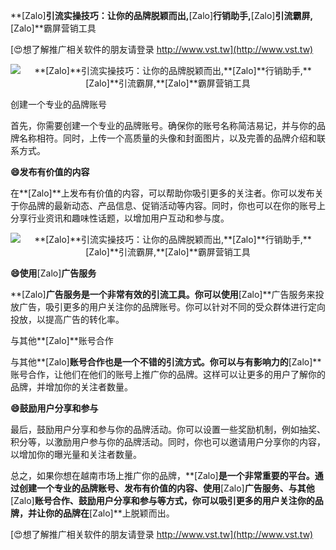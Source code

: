 **[Zalo]**引流实操技巧：让你的品牌脱颖而出,**[Zalo]**行销助手,**[Zalo]**引流霸屏,**[Zalo]**霸屏营销工具

[😍想了解推广相关软件的朋友请登录 http://www.vst.tw](http://www.vst.tw)

 <center><img src="https://vst.tw/MP4/tuiguang/png/5.png" alt="**[Zalo]**引流实操技巧：让你的品牌脱颖而出,**[Zalo]**行销助手,**[Zalo]**引流霸屏,**[Zalo]**霸屏营销工具"></center>

创建一个专业的品牌账号

首先，你需要创建一个专业的品牌账号。确保你的账号名称简洁易记，并与你的品牌名称相符。同时，上传一个高质量的头像和封面图片，以及完善的品牌介绍和联系方式。

**😄发布有价值的内容**

在**[Zalo]**上发布有价值的内容，可以帮助你吸引更多的关注者。你可以发布关于你品牌的最新动态、产品信息、促销活动等内容。同时，你也可以在你的账号上分享行业资讯和趣味性话题，以增加用户互动和参与度。

 <center><img src="https://vst.tw/MP4/tuiguang/png/2.png" alt="**[Zalo]**引流实操技巧：让你的品牌脱颖而出,**[Zalo]**行销助手,**[Zalo]**引流霸屏,**[Zalo]**霸屏营销工具"></center>

**😄使用**[Zalo]**广告服务**

**[Zalo]**广告服务是一个非常有效的引流工具。你可以使用**[Zalo]**广告服务来投放广告，吸引更多的用户关注你的品牌账号。你可以针对不同的受众群体进行定向投放，以提高广告的转化率。

与其他**[Zalo]**账号合作

与其他**[Zalo]**账号合作也是一个不错的引流方式。你可以与有影响力的**[Zalo]**账号合作，让他们在他们的账号上推广你的品牌。这样可以让更多的用户了解你的品牌，并增加你的关注者数量。

**😄鼓励用户分享和参与**

最后，鼓励用户分享和参与你的品牌活动。你可以设置一些奖励机制，例如抽奖、积分等，以激励用户参与你的品牌活动。同时，你也可以邀请用户分享你的内容，以增加你的曝光量和关注者数量。

总之，如果你想在越南市场上推广你的品牌，**[Zalo]**是一个非常重要的平台。通过创建一个专业的品牌账号、发布有价值的内容、使用**[Zalo]**广告服务、与其他**[Zalo]**账号合作、鼓励用户分享和参与等方式，你可以吸引更多的用户关注你的品牌，并让你的品牌在**[Zalo]**上脱颖而出。

[😍想了解推广相关软件的朋友请登录 http://www.vst.tw](http://www.vst.tw)



